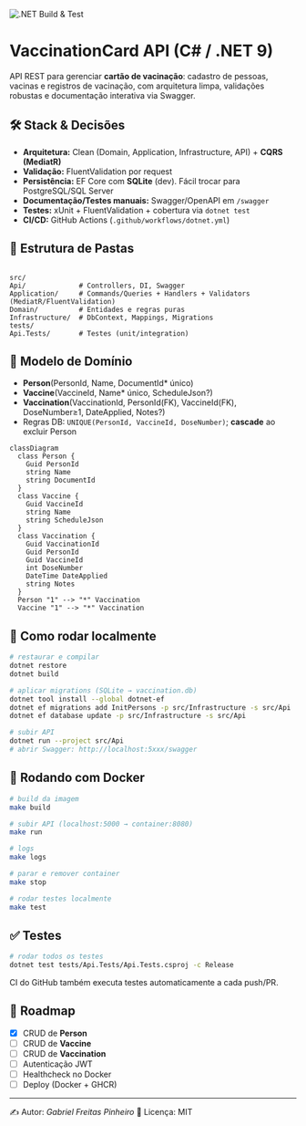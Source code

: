 ![.NET Build & Test](https://github.com/FreitasVarejo/VacinationCardRestAPI/actions/workflows/dotnet.yml/badge.svg)

# VaccinationCard API (C# / .NET 9)

API REST para gerenciar **cartão de vacinação**: cadastro de pessoas, vacinas e registros de vacinação, com arquitetura limpa, validações robustas e documentação interativa via Swagger.

## 🛠️ Stack & Decisões
- **Arquitetura:** Clean (Domain, Application, Infrastructure, API) + **CQRS (MediatR)**
- **Validação:** FluentValidation por request
- **Persistência:** EF Core com **SQLite** (dev). Fácil trocar para PostgreSQL/SQL Server
- **Documentação/Testes manuais:** Swagger/OpenAPI em `/swagger`
- **Testes:** xUnit + FluentValidation + cobertura via `dotnet test`
- **CI/CD:** GitHub Actions (`.github/workflows/dotnet.yml`)

## 📂 Estrutura de Pastas
```

src/
Api/             # Controllers, DI, Swagger
Application/     # Commands/Queries + Handlers + Validators (MediatR/FluentValidation)
Domain/          # Entidades e regras puras
Infrastructure/  # DbContext, Mappings, Migrations
tests/
Api.Tests/       # Testes (unit/integration)

````

## 🧩 Modelo de Domínio
- **Person**(PersonId, Name, DocumentId* único)
- **Vaccine**(VaccineId, Name* único, ScheduleJson?)
- **Vaccination**(VaccinationId, PersonId(FK), VaccineId(FK), DoseNumber≥1, DateApplied, Notes?)
- Regras DB: `UNIQUE(PersonId, VaccineId, DoseNumber)`; **cascade** ao excluir Person

```mermaid
classDiagram
  class Person {
    Guid PersonId
    string Name
    string DocumentId
  }
  class Vaccine {
    Guid VaccineId
    string Name
    string ScheduleJson
  }
  class Vaccination {
    Guid VaccinationId
    Guid PersonId
    Guid VaccineId
    int DoseNumber
    DateTime DateApplied
    string Notes
  }
  Person "1" --> "*" Vaccination
  Vaccine "1" --> "*" Vaccination
````

## 🚀 Como rodar localmente

```bash
# restaurar e compilar
dotnet restore
dotnet build

# aplicar migrations (SQLite → vaccination.db)
dotnet tool install --global dotnet-ef
dotnet ef migrations add InitPersons -p src/Infrastructure -s src/Api
dotnet ef database update -p src/Infrastructure -s src/Api

# subir API
dotnet run --project src/Api
# abrir Swagger: http://localhost:5xxx/swagger
```

## 🐳 Rodando com Docker

```bash
# build da imagem
make build

# subir API (localhost:5000 → container:8080)
make run

# logs
make logs

# parar e remover container
make stop

# rodar testes localmente
make test
```

## ✅ Testes

```bash
# rodar todos os testes
dotnet test tests/Api.Tests/Api.Tests.csproj -c Release
```

CI do GitHub também executa testes automaticamente a cada push/PR.

## 📌 Roadmap

* [x] CRUD de **Person**
* [ ] CRUD de **Vaccine**
* [ ] CRUD de **Vaccination**
* [ ] Autenticação JWT
* [ ] Healthcheck no Docker
* [ ] Deploy (Docker + GHCR)

---

✍️ Autor: *Gabriel Freitas Pinheiro*
📄 Licença: MIT
